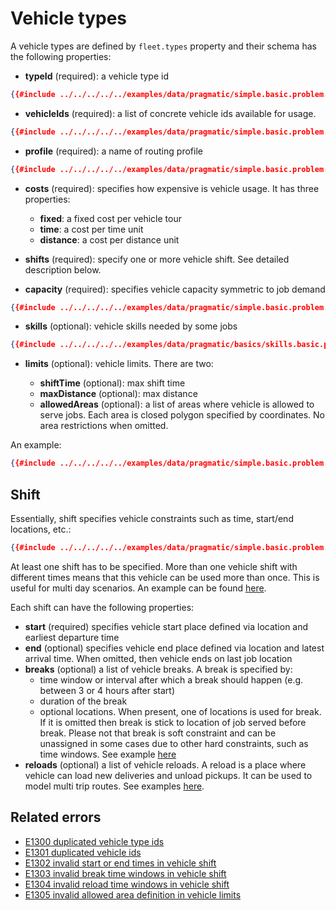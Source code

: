 # Vehicle types

A vehicle types are defined by `fleet.types` property and their schema has the following properties:

- **typeId** (required): a vehicle type id
```json
{{#include ../../../../../examples/data/pragmatic/simple.basic.problem.json:98}}
```

- **vehicleIds** (required): a list of concrete vehicle ids available for usage.
```json
{{#include ../../../../../examples/data/pragmatic/simple.basic.problem.json:99:101}}
```

- **profile** (required): a name of routing profile
```json
{{#include ../../../../../examples/data/pragmatic/simple.basic.problem.json:102}}
```

- **costs** (required): specifies how expensive is vehicle usage. It has three properties:
                                     
    - **fixed**: a fixed cost per vehicle tour
    - **time**: a cost per time unit
    - **distance**: a cost per distance unit

- **shifts** (required): specify one or more vehicle shift. See detailed description below.

- **capacity** (required): specifies vehicle capacity symmetric to job demand
```json
{{#include ../../../../../examples/data/pragmatic/simple.basic.problem.json:126:128}}
```

- **skills** (optional): vehicle skills needed by some jobs
```json
{{#include ../../../../../examples/data/pragmatic/basics/skills.basic.problem.json:120:122}}
```

- **limits** (optional): vehicle limits. There are two:
    
    - **shiftTime** (optional): max shift time
    - **maxDistance** (optional): max distance
    - **allowedAreas** (optional): a list of areas where vehicle is allowed to serve jobs. Each area is closed polygon
      specified by coordinates. No area restrictions when omitted.

An example:

```json
{{#include ../../../../../examples/data/pragmatic/simple.basic.problem.json:97:129}}
``` 

## Shift

Essentially, shift specifies vehicle constraints such as time, start/end locations, etc.:

```json
{{#include ../../../../../examples/data/pragmatic/simple.basic.problem.json:109:124}}
```

At least one shift has to be specified. More than one vehicle shift with different times means that this vehicle can be
used more than once. This is useful for multi day scenarios. An example can be found [here](../../../examples/pragmatic/basics/multi-day.md).

Each shift can have the following properties:

- **start** (required) specifies vehicle start place defined via location and earliest departure time
- **end** (optional) specifies vehicle end place defined via location and latest arrival time. When omitted, then vehicle
    ends on last job location
- **breaks** (optional) a list of vehicle breaks. A break is specified by:
     - time window or interval after which a break should happen (e.g. between 3 or 4 hours after start)
     - duration of the break
     - optional locations. When present, one of locations is used for break. If it is omitted then break is stick to
       location of job served before break.
    Please not that break is soft constraint and can be unassigned in some cases due to other hard constraints, such as
    time windows.
    See example [here](../../../examples/pragmatic/basics/break.md)
- **reloads** (optional) a list of vehicle reloads. A reload is a place where vehicle can load new deliveries and unload
    pickups. It can be used to model multi trip routes.
    See examples [here](../../../examples/pragmatic/basics/reload.md).


## Related errors

* [E1300 duplicated vehicle type ids](../errors/index.md#e1300)
* [E1301 duplicated vehicle ids](../errors/index.md#e1301)
* [E1302 invalid start or end times in vehicle shift](../errors/index.md#e1302)
* [E1303 invalid break time windows in vehicle shift](../errors/index.md#e1303)
* [E1304 invalid reload time windows in vehicle shift](../errors/index.md#e1304)
* [E1305 invalid allowed area definition in vehicle limits](../errors/index.md#e1305)